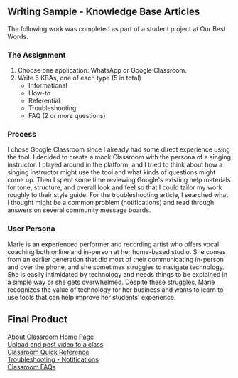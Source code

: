 ## Writing Sample - Knowledge Base Articles
The following work was completed as part of a student project at Our Best Words. 

### The Assignment
1. Choose one application: WhatsApp or Google Classroom.
2. Write 5 KBAs, one of each type (5 in total)
    * Informational
    * How-to
    * Referential 
    * Troubleshooting
    * FAQ  (2 or more questions)

### Process
I chose Google Classroom since I already had some direct experience using the tool. I decided to create a mock Classroom with the persona of a singing instructor. I played around in the platform, and I tried to think about how a singing instructor might use the tool and what kinds of questions might come up. Then I spent some time reviewing Google's existing help materials for tone, structure, and overall look and feel so that I could tailor my work roughly to their style guide. For the troubleshooting article, I searched what I thought might be a common problem (notifications) and read through answers on several community message boards. 

### User Persona
Marie is an experienced performer and recording artist who offers vocal coaching both online and in-person at her home-based studio. She comes from an earlier generation that did most of their communicating in-person and over the phone, and she sometimes struggles to navigate technology. She is easily intimidated by technology and needs things to be explained in a simple way or she gets overwhelmed. Despite these struggles, Marie recognizes the value of technology for her business and wants to learn to use tools that can help improve her students' experience. 

## Final Product
[About Classroom Home Page](https://github.com/TechWriterMelissa/student-portfolio/blob/main/Classroom%20KBAs/about-classroom-homepage.md)  
[Upload and post video to a class](https://github.com/TechWriterMelissa/student-portfolio/blob/main/Classroom%20KBAs/upload-and-post-video-to-a-class.md)  
[Classroom Quick Reference](https://github.com/TechWriterMelissa/student-portfolio/blob/main/Classroom%20KBAs/quick-reference.md)   
[Troubleshooting - Notifications](https://github.com/TechWriterMelissa/student-portfolio/blob/main/Classroom%20KBAs/troubleshooting-notifications.md)  
[Classroom FAQs](https://github.com/TechWriterMelissa/student-portfolio/blob/main/Classroom%20KBAs/classroom-faqs.md)
